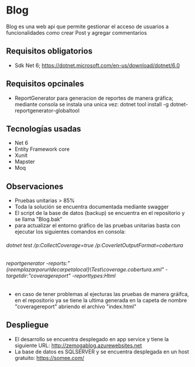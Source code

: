 # Blog

Blog es una web api que permite gestionar el acceso de usuarios a funcionalidades como crear Post y agregar commentarios

## Requisitos obligatorios
- Sdk Net 6; https://dotnet.microsoft.com/en-us/download/dotnet/6.0

## Requisitos opcinales
- ReportGenerator para generacion de reportes de manera gráfica; mediante consola se instala una unica vez: dotnet tool install -g dotnet-reportgenerator-globaltool

## Tecnologías usadas
- Net 6
- Entity Framework core
- Xunit
- Mapster
- Moq

## Observaciones 
- Pruebas unitarias > 85%
- Toda la solución se encuentra documentada mediante swagger
- El script de la base de datos (backup) se encuentra en el repositorio y se llama "Blog.bak"
- para actualizar el entorno gráfico de las pruebas unitarias basta con ejecutar los siguientes comandos en consola:
###### dotnet test /p:CollectCoverage=true /p:CoverletOutputFormat=cobertura
###### reportgenerator -reports:"{reemplazarporurldecarpetalocal}\Test\coverage.cobertura.xml" -targetdir:"coveragereport" -reporttypes:Html
- en caso de tener problemas al ejecturas las pruebas de manera gráifca, en el repositorio ya se tiene la ultima generada en la capeta de nombre "coveragereport" abriendo el archivo "index.html"

## Despliegue
- El desarrollo se encuentra desplegado en app service y tiene la siguiente URL: http://zemogablog.azurewebsites.net
- La base de datos es SQLSERVER y se encuentra desplegada en un host gratuito: https://somee.com/ 
